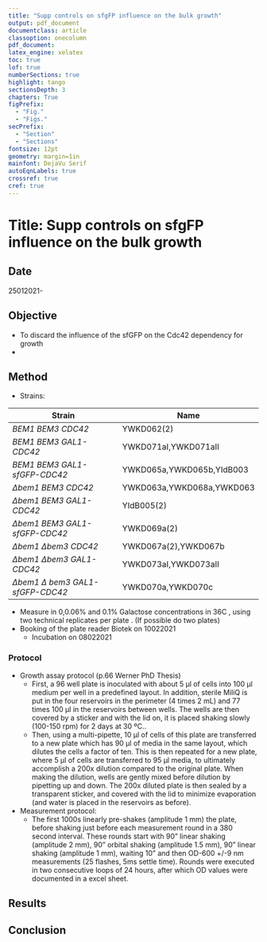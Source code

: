 ```yaml
---
title: "Supp controls on sfgFP influence on the bulk growth"
output: pdf_document
documentclass: article
classoption: onecolumn
pdf_document:
latex_engine: xelatex
toc: true
lof: true
numberSections: true
highlight: tango
sectionsDepth: 3
chapters: True
figPrefix:
  - "Fig."
  - "Figs."
secPrefix:
  - "Section"
  - "Sections"
fontsize: 12pt
geometry: margin=1in
mainfont: DejaVu Serif
autoEqnLabels: true
crossref: true
cref: true
---
```




# Title: Supp controls on sfgFP influence on the bulk growth

## Date
25012021-

## Objective

- To discard the influence of the sfGFP on the Cdc42 dependency for growth
- 
## Method

- Strains:
  
| Strain 	| Name 	|
|-	|-	|
| *BEM1 BEM3 CDC42* 	| YWKD062(2) 	|
| *BEM1 BEM3 GAL1-CDC42* 	| YWKD071aI,YWKD071aII 	|
| *BEM1 BEM3 GAL1-sfGFP-CDC42* 	| YWKD065a,YWKD065b,YIdB003 	|
| *$\Delta$bem1 BEM3 CDC42* 	| YWKD063a,YWKD068a,YWKD063 	|
| *$\Delta$bem1 BEM3 GAL1-CDC42* 	| YIdB005(2) 	|
| *$\Delta$bem1 BEM3 GAL1-sfGFP-CDC42* 	| YWKD069a(2) 	|
| *$\Delta$bem1 $\Delta$bem3 CDC42* 	| YWKD067a(2),YWKD067b 	|
| *$\Delta$bem1 $\Delta$bem3 GAL1-CDC42* 	| YWKD073aI,YWKD073aII 	|
| *$\Delta$bem1 $\Delta$ bem3 GAL1-sfGFP-CDC42* 	| YWKD070a,YWKD070c 	|
- Measure in 0,0.06% and 0.1% Galactose concentrations in 36C , using two technical replicates per plate . (If possible do two plates)
- Booking of the plate reader Biotek on 10022021
  - Incubation on 08022021

### Protocol

- Growth assay protocol (p.66 Werner PhD Thesis)
  - First, a 96 well plate is inoculated with about 5 μl of cells into 100 μl medium per well in a predefined layout. In addition, sterile MiliQ is put in the four reservoirs in the perimeter (4 times 2 mL) and 77 times 100 μl in the reservoirs between wells. The wells are then covered by a sticker and with the lid on, it is placed shaking slowly (100-150 rpm) for 2 days at 30 ºC..
  - Then, using a multi-pipette, 10 μl of cells of this plate are transferred to a new plate which has 90 μl of media in the same layout, which dilutes the cells a factor of ten. This is then repeated for a new plate, where 5 μl of cells are transferred to 95 μl media, to ultimately accomplish a 200x dilution compared to the original plate. When making the dilution, wells are gently mixed before dilution by pipetting up and down. The 200x diluted plate is then sealed by a transparent sticker, and covered with the lid to minimize evaporation (and water is placed in the reservoirs as before).
- Measurement protocol:
  - The first 1000s linearly pre-shakes (amplitude 1 mm) the plate, before shaking just before each measurement round in a 380 second interval. These rounds start with 90” linear shaking (amplitude 2 mm), 90” orbital shaking (amplitude 1.5 mm), 90” linear shaking (amplitude 1 mm), waiting 10” and then OD-600 +/-9 nm measurements (25 flashes, 5ms settle time). Rounds were executed in two consecutive loops of 24 hours, after which OD values were documented in a excel sheet.
  
## Results

## Conclusion